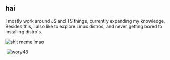 ## hai
I mostly work around JS and TS things, currently expanding my knowledge.
Besides this, I also like to explore Linux distros, and never getting bored to installing distro's.

<img align="center" src="https://i.imgur.com/hdfGaXv.jpg" alt="shit meme lmao">

<p>&nbsp;<img align="center" src="https://github-readme-stats.vercel.app/api?username=wory48&show_icons=true&locale=en&theme=gruvbox&count_private=true" alt="wory48" /></p>
